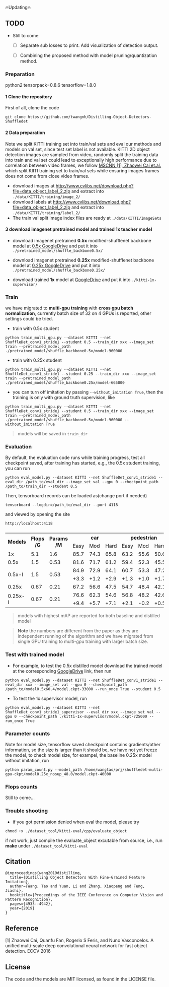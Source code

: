 🔥Updating🔥

## TODO
- Still to come:
  * [ ] Separate sub losses to print. Add visualization of detection output.
  * [ ] Combining the proposed method with model pruning/quantization method.


### Preparation
python2
tensorpack=0.8.6
tensorflow=1.8.0

#### 1 Clone the repository
First of all, clone the code
```
git clone https://github.com/twangnh/Distilling-Object-Detectors-Shuffledet
```

#### 2 Data preparation
Note we split KITTI training set into train/val sets and eval our methods and models on val set, since test set label is not available.
KITTI 2D object detection images are sampled from video, randomly split the training data into train and val set could lead to 
exceptionally high performance due to correlation between video frames, we follow [MSCNN [1], Zhaowei Cai et.al.](https://arxiv.org/abs/1607.07155) which split
KIITI training set to train/val sets while ensuring images frames does not come from close video frames.

* download images at http://www.cvlibs.net/download.php?file=data_object_label_2.zip and extract into `./data/KITTI/training/image_2/`
* download labels at http://www.cvlibs.net/download.php?file=data_object_label_2.zip and extract into `./data/KITTI/training/label_2/`
* The train val split image index files are ready at `./data/KITTI/ImageSets`

#### 3 download imagenet pretrained model and trained 1x teacher model

* download imagenet pretrained **0.5x** modified-shufflenet backbone model at [0.5x GoogleDrive](https://drive.google.com/file/d/1Fk40F-M0QtiDapiFmzRmnJKPPETmwSnv/view?usp=sharing) 
and put it into `./pretrained_model/shuffle_backbone0.5x/`

* download imagenet pretrained **0.25x** modified-shufflenet backbone model at [0.25x GoogleDrive](https://drive.google.com/file/d/1msI_8qpSqb4azhhhDnzl_8N-jiI1tI5B/view?usp=sharing) 
and put it into `./pretrained_model/shuffle_backbone0.25x/`

* download trained **1x** model at [GoogleDrive](https://drive.google.com/file/d/1jTTeyA61ZPDgwrvHeelysTQLUSWbIOul/view?usp=sharing)
and put it into `./kitti-1x-supervisor/`


### Train
we have migrated to **multi-gpu training** with **cross gpu batch normalization**, currently batch size of 32 on 4 GPUs is reported, other settings could be tried.

* train with 0.5x student
```
python train_multi_gpu.py --dataset KITTI --net ShuffleDet_conv1_stride1 --student 0.5 --train_dir xxx --image_set train --pretrained_model_path ./pretrained_model/shuffle_backbone0.5x/model-960000
```

* train with 0.25x student
```
python train_multi_gpu.py --dataset KITTI --net ShuffleDet_conv1_stride1 --student 0.25 --train_dir xxx --image_set train --pretrained_model_path ./pretrained_model/shuffle_backbone0.25x/model-665000
```
* you can turn off imitation by passing `--without_imitation True`, then the training is only with ground truth supervision,
like 
```
python train_multi_gpu.py --dataset KITTI --net ShuffleDet_conv1_stride1 --student 0.5 --train_dir xxx --image_set train --pretrained_model_path ./pretrained_model/shuffle_backbone0.5x/model-960000 --without_imitation True
```

>models will be saved in ```train_dir```

### Evaluation
By default, the evaluation code runs while training progress, test all checkpoint saved, after training has started, e.g., the 0.5x student training, you can run

```
python eval_model.py --dataset KITTI --net ShuffleDet_conv1_stride1 --eval_dir /path_to/eval_dir --image_set val --gpu 0 --checkpoint_path /path_to/train_dir --student 0.5
```
Then, tensorboard records can be loaded as(change port if needed)
```
tensorboard --logdir=/path_to/eval_dir --port 4118
```
and viewed by opening the site

```
http://localhost:4118
```

###
<table class="tg">
  <tr>
    <th class="tg-k19b" rowspan="2">Models</th>
    <th class="tg-k19b" rowspan="2">Flops<br>/G</th>
    <th class="tg-gom2" rowspan="2">Params<br>/M</th>
    <th class="tg-gom2" colspan="3">car</th>
    <th class="tg-gom2" colspan="3">pedestrian</th>
    <th class="tg-gom2" colspan="3">cyclist</th>
    <th class="tg-gom2" rowspan="2">mAP</th>
    <th class="tg-gom2" rowspan="2">ckpt</th>
  </tr>
  <tr>
    <td class="tg-gom2">Easy</td>
    <td class="tg-gom2">Mod</td>
    <td class="tg-gom2">Hard</td>
    <td class="tg-gom2">Easy</td>
    <td class="tg-gom2">Mod</td>
    <td class="tg-gom2">Hard</td>
    <td class="tg-gom2">Easy</td>
    <td class="tg-gom2">Mod</td>
    <td class="tg-gom2">Hard</td>
  </tr>
  <tr>
    <td class="tg-k19b">1x</td>
    <td class="tg-k19b">5.1</td>
    <td class="tg-gom2">1.6</td>
    <td class="tg-gom2">85.7</td>
    <td class="tg-gom2">74.3</td>
    <td class="tg-gom2">65.8</td>
    <td class="tg-gom2">63.2</td>
    <td class="tg-gom2">55.6</td>
    <td class="tg-gom2">50.6</td>
    <td class="tg-gom2">69.7</td>
    <td class="tg-gom2">51.0</td>
    <td class="tg-gom2">49.1</td>
    <td class="tg-tzpo">62.8</td>
    <td class="tg-gom2"><a href="https://drive.google.com/file/d/1jTTeyA61ZPDgwrvHeelysTQLUSWbIOul/view?usp=sharing">GoogleDrive</a></td>
  </tr>
  <tr>
    <td class="tg-k19b">0.5x</td>
    <td class="tg-k19b">1.5</td>
    <td class="tg-gom2">0.53</td>
    <td class="tg-gom2">81.6</td>
    <td class="tg-gom2">71.7</td>
    <td class="tg-gom2">61.2</td>
    <td class="tg-gom2">59.4</td>
    <td class="tg-gom2">52.3</td>
    <td class="tg-gom2">45.5</td>
    <td class="tg-gom2">59.7</td>
    <td class="tg-gom2">43.5</td>
    <td class="tg-gom2">42.0</td>
    <td class="tg-tzpo">57.4</td>
    <td class="tg-gom2"><a href="https://drive.google.com/file/d/1SYWeyRLbeDIQZzETKy0oqONe5hvepWqK/view?usp=sharing">GoogleDrive</a></td>
  </tr>
  <tr>
    <td class="tg-k19b" rowspan="2">0.5x-I</td>
    <td class="tg-k19b" rowspan="2">1.5</td>
    <td class="tg-gom2" rowspan="2">0.53</td>
    <td class="tg-gom2">84.9</td>
    <td class="tg-gom2">72.9</td>
    <td class="tg-gom2">64.1</td>
    <td class="tg-gom2">60.7</td>
    <td class="tg-gom2">53.3</td>
    <td class="tg-gom2">47.2</td>
    <td class="tg-gom2">69.0</td>
    <td class="tg-gom2">46.2</td>
    <td class="tg-gom2">44.9</td>
    <td class="tg-tzpo">60.4</td>
    <td class="tg-gom2"><a href="https://drive.google.com/file/d/1TyU7b957pRkD5PGHgoPy6803XAK0oTK3/view?usp=sharing">GoogleDrive</a></td>
  </tr>
  <tr>
    <td class="tg-oesp">+3.3</td>
    <td class="tg-oesp">+1.2</td>
    <td class="tg-oesp">+2.9</td>
    <td class="tg-oesp">+1.3</td>
    <td class="tg-oesp">+1.0</td>
    <td class="tg-oesp">+1.7</td>
    <td class="tg-oesp">+9.3</td>
    <td class="tg-oesp">+2.7</td>
    <td class="tg-oesp">+2.9</td>
    <td class="tg-oesp">+3.0</td>
    <td class="tg-186s"></td>
  </tr>
  <tr>
    <td class="tg-k19b">0.25x</td>
    <td class="tg-k19b">0.67</td>
    <td class="tg-gom2">0.21</td>
    <td class="tg-gom2">67.2</td>
    <td class="tg-gom2">56.6</td>
    <td class="tg-gom2">47.5</td>
    <td class="tg-gom2">54.7</td>
    <td class="tg-gom2">48.4</td>
    <td class="tg-gom2">42.1</td>
    <td class="tg-gom2">49.1</td>
    <td class="tg-gom2">33.3</td>
    <td class="tg-gom2">32.9</td>
    <td class="tg-gom2">48.0</td>
    <td class="tg-gom2"><a href="https://drive.google.com/file/d/1NLTUI7nJx6-6BjncxUx0nJ9vX5FqcS_C/view?usp=sharing">GoogleDrive</a></td>
  </tr>
  <tr>
    <td class="tg-k19b" rowspan="2">0.25x-I</td>
    <td class="tg-k19b" rowspan="2">0.67</td>
    <td class="tg-gom2" rowspan="2">0.21</td>
    <td class="tg-gom2">76.6</td>
    <td class="tg-gom2">62.3</td>
    <td class="tg-gom2">54.6</td>
    <td class="tg-gom2">56.8</td>
    <td class="tg-gom2">48.2</td>
    <td class="tg-gom2">42.6</td>
    <td class="tg-gom2">56.6</td>
    <td class="tg-gom2">37.3</td>
    <td class="tg-gom2">36.5</td>
    <td class="tg-gom2">52.4</td>
    <td class="tg-gom2"><a href="https://drive.google.com/file/d/18J350FX3MSTG5pgvXDXPfuvx0xxbDl1V/view?usp=sharing">GoogleDrive</a></td>
  </tr>
  <tr>
    <td class="tg-186s">+9.4</td>
    <td class="tg-186s">+5.7</td>
    <td class="tg-186s">+7.1</td>
    <td class="tg-186s">+2.1</td>
    <td class="tg-186s">-0.2</td>
    <td class="tg-186s">+0.5</td>
    <td class="tg-186s">+7.5</td>
    <td class="tg-186s">+4.0</td>
    <td class="tg-186s">+3.6</td>
    <td class="tg-186s">+4.4</td>
    <td class="tg-186s"></td>
  </tr>
</table>

>models with highest mAP are reported for both baseline and distilled model

>**Note** the numbers are different from the paper as they are independent running of the algorithm and we have migrated from single GPU training to multi-gpu training with larger batch size.

### Test with trained model

* For example, to test the 0.5x distilled model download the trained model at the corresponding [GoogleDrive](https://drive.google.com/file/d/1TyU7b957pRkD5PGHgoPy6803XAK0oTK3/view?usp=sharing) link, then run

```
python eval_model.py --dataset KITTI --net ShuffleDet_conv1_stride1 --eval_dir xxx --image_set val --gpu 0 --checkpoint_path /path_to/model0.5x60.4/model.ckpt-33000 --run_once True --student 0.5
```
* To test the 1x supervisor model, run

```
python eval_model.py --dataset KITTI --net ShuffleDet_conv1_stride1_supervisor --eval_dir xxx --image_set val --gpu 0 --checkpoint_path ./kitti-1x-supervisor/model.ckpt-725000 --run_once True
```

### Parameter counts
Note for model size, tensorflow saved checkpoint contains gradients/other information, so the size is larger than it should be, we have not yet freeze the model, to check model size, for exampel, the baseline 0.25x model without imitation, run

```
python param_count.py --model_path /home/wangtao/prj/shuffledet-multi-gpu-ckpt/model0.25x_nosup_48.0/model.ckpt-40000
```

### Flops counts
Still to come...

### Trouble shooting
* if you got permission denied when eval the model, please try 
```
chmod +x ./dataset_tool/kitti-eval/cpp/evaluate_object
```
if not work, just compile the evaluate_object excutable from source, i.e., run **make** under `./dataset_tool/kitti-eval`

## Citation
```
@inproceedings{wang2019distilling,
  title={Distilling Object Detectors With Fine-Grained Feature Imitation},
  author={Wang, Tao and Yuan, Li and Zhang, Xiaopeng and Feng, Jiashi},
  booktitle={Proceedings of the IEEE Conference on Computer Vision and Pattern Recognition},
  pages={4933--4942},
  year={2019}
}
```
## Reference
[1] Zhaowei Cai, Quanfu Fan, Rogerio S Feris, and Nuno Vasconcelos. A unified multi-scale deep convolutional neural
network for fast object detection. ECCV 2016

## License
The code and the models are MIT licensed, as found in the LICENSE file.
